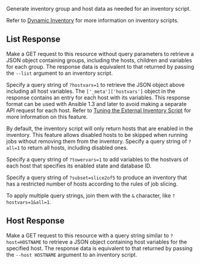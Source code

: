 Generate inventory group and host data as needed for an inventory script.

Refer to [Dynamic Inventory](http://docs.ansible.com/intro_dynamic_inventory.html)
for more information on inventory scripts.

## List Response

Make a GET request to this resource without query parameters to retrieve a JSON
object containing groups, including the hosts, children and variables for each
group.  The response data is equivalent to that returned by passing the
`--list` argument to an inventory script.

Specify a query string of `?hostvars=1` to retrieve the JSON
object above including all host variables.  The `['_meta']['hostvars']` object
in the response contains an entry for each host with its variables.  This
response format can be used with Ansible 1.3 and later to avoid making a
separate API request for each host.  Refer to
[Tuning the External Inventory Script](http://docs.ansible.com/developing_inventory.html#tuning-the-external-inventory-script)
for more information on this feature.

By default, the inventory script will only return hosts that
are enabled in the inventory.  This feature allows disabled hosts to be skipped
when running jobs without removing them from the inventory.  Specify a query
string of `?all=1` to return all hosts, including disabled ones.

Specify a query string of `?towervars=1` to add variables
to the hostvars of each host that specifies its enabled state and database ID.

Specify a query string of `?subset=slice2of5` to produce an inventory that
has a restricted number of hosts according to the rules of job slicing.

To apply multiple query strings, join them with the `&` character, like `?hostvars=1&all=1`.

## Host Response

Make a GET request to this resource with a query string similar to
`?host=HOSTNAME` to retrieve a JSON object containing host variables for the
specified host.  The response data is equivalent to that returned by passing
the `--host HOSTNAME` argument to an inventory script.
